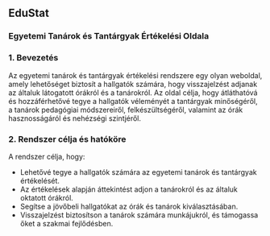 ## EduStat

### Egyetemi Tanárok és Tantárgyak Értékelési Oldala

### 1. **Bevezetés**

Az egyetemi tanárok és tantárgyak értékelési rendszere egy olyan weboldal, amely lehetőséget biztosít a hallgatók számára, hogy visszajelzést adjanak az általuk látogatott órákról és a tanárokról. Az oldal célja, hogy átláthatóvá és hozzáférhetővé tegye a hallgatók véleményét a tantárgyak minőségéről, a tanárok pedagógiai módszereiről, felkészültségéről, valamint az órák hasznosságáról és nehézségi szintjéről.

### 2. **Rendszer célja és hatóköre**

A rendszer célja, hogy:

-   Lehetővé tegye a hallgatók számára az egyetemi tanárok és tantárgyak értékelését.
-   Az értékelések alapján áttekintést adjon a tanárokról és az általuk oktatott órákról.
-   Segítse a jövőbeli hallgatókat az órák és tanárok kiválasztásában.
-   Visszajelzést biztosítson a tanárok számára munkájukról, és támogassa őket a szakmai fejlődésben.